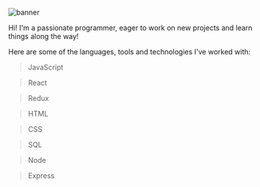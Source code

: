 ![banner](https://user-images.githubusercontent.com/104861928/195234401-a93a73a8-7c06-45e5-92e3-713fd472c079.gif)

Hi! I'm a passionate programmer, eager to work on new projects and learn things along the way!

Here are some of the languages, tools and technologies I've worked with:

> JavaScript

> React

> Redux

> HTML

> CSS

> SQL

> Node

> Express
